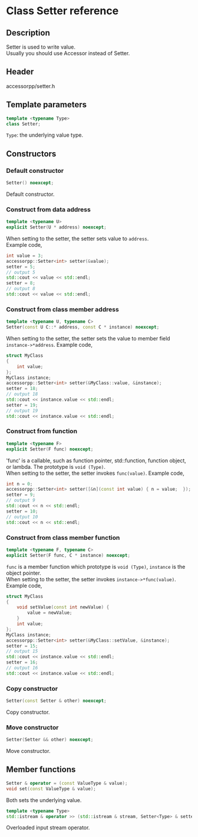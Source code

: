 # Class Setter reference

## Description

Setter is used to write value.  
Usually you should use Accessor instead of Setter.

## Header

accessorpp/setter.h

## Template parameters

```c++
template <typename Type>
class Setter;
```
`Type`:  the underlying value type.  

## Constructors

### Default constructor  
```c++
Setter() noexcept;
```

Default constructor. 

### Construct from data address  
```c++
template <typename U>
explicit Setter(U * address) noexcept;
```

When setting to the setter, the setter sets value to `address`.  
Example code,  
```c++
int value = 3;
accessorpp::Setter<int> setter(&value);
setter = 5;
// output 5
std::cout << value << std::endl;
setter = 8;
// output 8
std::cout << value << std::endl;
```

### Construct from class member address  
```c++
template <typename U, typename C>
Setter(const U C::* address, const C * instance) noexcept;
```

When setting to the setter, the setter sets the value to member field `instance->*address`.
Example code,  
```c++
struct MyClass
{
	int value;
};
MyClass instance;
accessorpp::Setter<int> setter(&MyClass::value, &instance);
setter = 18;
// output 18
std::cout << instance.value << std::endl;
setter = 19;
// output 19
std::cout << instance.value << std::endl;
```

### Construct from function  
```c++
template <typename F>
explicit Setter(F func) noexcept;
```

'func' is a callable, such as function pointer, std::function, function object, or lambda. The prototype is `void (Type)`.  
When setting to the setter, the setter invokes `func(value)`.
Example code,  
```c++
int n = 0;
accessorpp::Setter<int> setter([&n](const int value) { n = value;  });
setter = 9;
// output 9
std::cout << n << std::endl;
setter = 10;
// output 10
std::cout << n << std::endl;
```

### Construct from class member function  
```c++
template <typename F, typename C>
explicit Setter(F func, C * instance) noexcept;
```

`func` is a member function which prototype is `void (Type)`, `instance` is the object pointer.  
When setting to the setter, the setter invokes `instance->*func(value)`.
Example code,  
```c++
struct MyClass
{
	void setValue(const int newValue) {
		value = newValue;
	}
	int value;
};
MyClass instance;
accessorpp::Setter<int> setter(&MyClass::setValue, &instance);
setter = 15;
// output 15
std::cout << instance.value << std::endl;
setter = 16;
// output 16
std::cout << instance.value << std::endl;
```

### Copy constructor  
```c++
Setter(const Setter & other) noexcept;
```

Copy constructor.

### Move constructor  
```c++
Setter(Setter && other) noexcept;
```

Move constructor.

## Member functions

```c++
Setter & operator = (const ValueType & value);
void set(const ValueType & value);
```

Both sets the underlying value.

```c++
template <typename Type>
std::istream & operator >> (std::istream & stream, Setter<Type> & setter);
```

Overloaded input stream operator.
